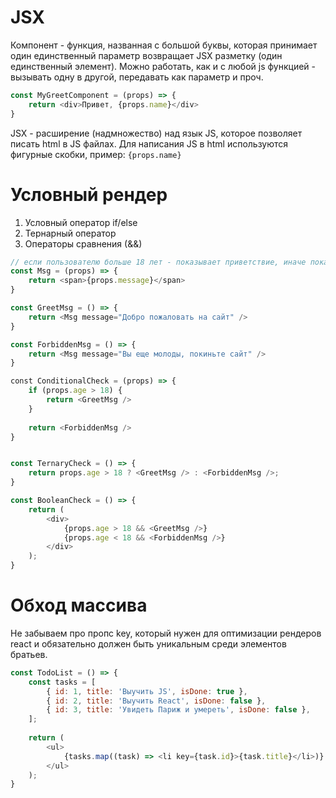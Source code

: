 # JSX
Компонент - функция, названная с большой буквы, которая принимает один единственный параметр возвращает JSX разметку (один единственный элемент).
Можно работать, как и с любой js функцией - вызывать одну в другой, передавать как параметр и проч.

```javascript
const MyGreetComponent = (props) => {
    return <div>Привет, {props.name}</div>
}
```

JSX - расширение (надмножество) над язык JS, которое позволяет писать html в JS файлах.
Для написания JS в html используются фигурные скобки, пример: ```{props.name}```

# Условный рендер
1. Условный оператор if/else
2. Тернарный оператор
3. Операторы сравнения (&&)

```javascript
// если пользователю больше 18 лет - показывает приветствие, иначе показываем предупреждение
const Msg = (props) => {
    return <span>{props.message}</span>
}

const GreetMsg = () => {
    return <Msg message="Добро пожаловать на сайт" />
}

const ForbiddenMsg = () => {
    return <Msg message="Вы еще молоды, покиньте сайт" />
}

сonst ConditionalCheck = (props) => {
    if (props.age > 18) {
        return <GreetMsg />
    }
    
    return <ForbiddenMsg />
}


const TernaryCheck = () => {
    return props.age > 18 ? <GreetMsg /> : <ForbiddenMsg />;
}

const BooleanCheck = () => {
    return (
        <div>
            {props.age > 18 && <GreetMsg />}
            {props.age < 18 && <ForbiddenMsg />}
        </div>
    );
}
```

# Обход массива
Не забываем про пропс key, который нужен для оптимизации рендеров react и обязательно должен быть уникальным среди элементов братьев.

```javascript
const TodoList = () => {
    const tasks = [
        { id: 1, title: 'Выучить JS', isDone: true },
        { id: 2, title: 'Выучить React', isDone: false },
        { id: 3, title: 'Увидеть Париж и умереть', isDone: false },
    ];
    
    return (
        <ul>
            {tasks.map((task) => <li key={task.id}>{task.title}</li>)}
        </ul>
    );
}
```
